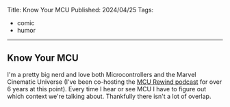 Title: Know Your MCU
Published: 2024/04/25
Tags: 
- comic
- humor
---

## Know Your MCU

I'm a pretty big nerd and love both Microcontrollers and the Marvel Cinematic Universe (I've been co-hosting the [MCU Rewind podcast](https://www.mcurewind.com) for over 6 years at this point). Every time I hear or see MCU I have to figure out which context we're talking about. Thankfully there isn't a lot of overlap.

